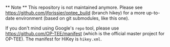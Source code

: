 ** Note **  This repository is not maintained anymore. Please see
https://github.com/jforissier/optee_build (branch hikey) for a more
up-to-date environment (based on git submodules, like this one).

If you don't mind using Google's `repo` tool, please use
https://github.com/OP-TEE/manifest (which is the official
master project for OP-TEE). The manifest for HiKey is `hikey.xml`.
